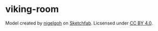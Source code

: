 # viking-room

Model created by [nigelgoh](https://sketchfab.com/nigelgoh) on [Sketchfab](https://sketchfab.com/3d-models/viking-room-a49f1b8e4f5c4ecf9e1fe7d81915ad38).
Licsensed under [CC BY 4.0](https://web.archive.org/web/20200428202538/https://sketchfab.com/3d-models/viking-room-a49f1b8e4f5c4ecf9e1fe7d81915ad38).
